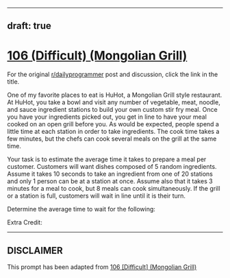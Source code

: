 ---
draft: true
----

# [106 (Difficult) (Mongolian Grill)](https://www.reddit.com/r/dailyprogrammer/comments/11xyiz/10232012_challenge_106_difficult_mongolian_grill/)

For the original [r/dailyprogrammer](https://www.reddit.com/r/dailyprogrammer/) post and discussion, click the link in the title.

One of my favorite places to eat is HuHot, a Mongolian Grill style restaurant.  At HuHot, you take a bowl and visit any number of vegetable, meat, noodle, and sauce ingredient stations to build your own custom stir fry meal.  Once you have your ingredients picked out, you get in line to have your meal cooked on an open grill before you.  As would be expected, people spend a little time at each station in order to take ingredients.  The cook time takes a few minutes, but the chefs can cook several meals on the grill at the same time.

Your task is to estimate the average time it takes to prepare a meal per customer.  Customers will want dishes composed of 5 random ingredients.  Assume it takes 10 seconds to take an ingredient from one of 20 stations and only 1 person can be at a station at once.  Assume also that it takes 3 minutes for a meal to cook, but 8 meals can cook simultaneously.  If the grill or a station is full, customers will wait in line until it is their turn.

Determine the average time to wait for the following:

Extra Credit:


----
## **DISCLAIMER**
This prompt has been adapted from [106 [Difficult] (Mongolian Grill)](https://www.reddit.com/r/dailyprogrammer/comments/11xyiz/10232012_challenge_106_difficult_mongolian_grill/
)
